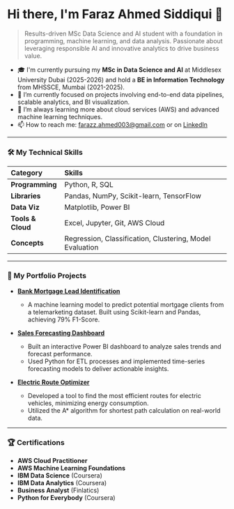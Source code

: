 # Hi there, I'm Faraz Ahmed Siddiqui 👋

> Results-driven MSc Data Science and AI student with a foundation in programming, machine learning, and data analysis. Passionate about leveraging responsible AI and innovative analytics to drive business value.

- 🎓 I'm currently pursuing my **MSc in Data Science and AI** at Middlesex University Dubai (2025-2026) and hold a **BE in Information Technology** from MHSSCE, Mumbai (2021-2025).
- 🔭 I’m currently focused on projects involving end-to-end data pipelines, scalable analytics, and BI visualization.
- 🌱 I’m always learning more about cloud services (AWS) and advanced machine learning techniques.
- 📫 How to reach me: [farazz.ahmed003@gmail.com](mailto:farazz.ahmed003@gmail.com) or on [LinkedIn](https://linkedin.com/in/faraz-ahmed-siddiqui)

---

### 🛠️ My Technical Skills

| Category | Skills |
| :--- | :--- |
| **Programming** | Python, R, SQL |
| **Libraries** | Pandas, NumPy, Scikit-learn, TensorFlow |
| **Data Viz** | Matplotlib, Power BI |
| **Tools & Cloud** | Excel, Jupyter, Git, AWS Cloud |
| **Concepts** | Regression, Classification, Clustering, Model Evaluation |

---

### 🚀 My Portfolio Projects

* **[Bank Mortgage Lead Identification](https://github.com/[Your_Username]/[your-bank-repo-name])**
    * A machine learning model to predict potential mortgage clients from a telemarketing dataset. Built using Scikit-learn and Pandas, achieving 79% F1-Score.

* **[Sales Forecasting Dashboard](https://github.com/[Your_Username]/[your-sales-repo-name])**
    * Built an interactive Power BI dashboard to analyze sales trends and forecast performance.
    * Used Python for ETL processes and implemented time-series forecasting models to deliver actionable insights.

* **[Electric Route Optimizer](https://github.com/[Your_Username]/[your-route-repo-name])**
    * Developed a tool to find the most efficient routes for electric vehicles, minimizing energy consumption.
    * Utilized the A* algorithm for shortest path calculation on real-world data.

---

### 🏆 Certifications

- **AWS Cloud Practitioner**
- **AWS Machine Learning Foundations**
- **IBM Data Science** (Coursera)
- **IBM Data Analytics** (Coursera)
- **Business Analyst** (Finlatics)
- **Python for Everybody** (Coursera)
